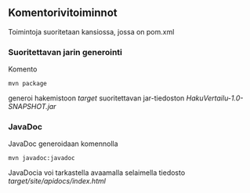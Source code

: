 ## Komentorivitoiminnot

Toimintoja suoritetaan kansiossa, jossa on pom.xml

### Suoritettavan jarin generointi

Komento

```
mvn package
```

generoi hakemistoon _target_ suoritettavan jar-tiedoston _HakuVertailu-1.0-SNAPSHOT.jar_

### JavaDoc

JavaDoc generoidaan komennolla

```
mvn javadoc:javadoc
```

JavaDocia voi tarkastella avaamalla selaimella tiedosto _target/site/apidocs/index.html_
